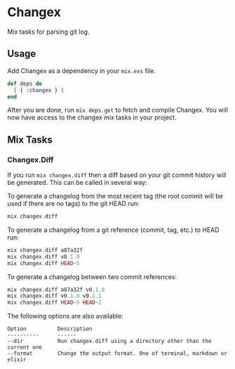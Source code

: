 # Changex

Mix tasks for parsing git log.

## Usage

Add Changex as a dependency in your `mix.exs` file.

```elixir
def deps do
  [ { :changex } ]
end
```

After you are done, run `mix deps.get` to fetch and compile Changex. You will now have access to the changex mix tasks in your project.

## Mix Tasks

### Changex.Diff

If you run `mix changex.diff` then a diff based on your git commit history will be generated. This can be called in several way:


To generate a changelog from the most recent tag (the root commit will be used if there are no tags) to the git HEAD run:

```elixir
mix changex.diff
```

To generate a changelog from a git reference (commit, tag, etc.) to HEAD run:

```elixir
mix changex.diff a87a32f
mix changex.diff v0.1.0
mix changex.diff HEAD~5
```

To generate a changelog between two commit references:

```elixir
mix changex.diff a87a32f v0.1.0
mix changex.diff v0.1.0 v0.1.1
mix changex.diff HEAD~5 HEAD~2
```

The following options are also available:

    Option          Description
    ----------      ------
    --dir           Run changex.diff using a directory other than the current one
    --format        Change the output format. One of terminal, markdown or elixir
